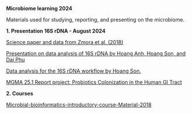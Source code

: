 **Microbiome learning 2024**

Materials used for studying, reporting, and presenting on the microbiome.

**1. Presentation 16S rDNA - August 2024**

[Science paper and data from Zmora et al. (2018)](https://github.com/anhvobio/microbiome/tree/main/presentation_20240811)

[Presentation on data analysis of 16S rDNA by Hoang Anh, Hoang Son, and Dai Phu](https://github.com/anhvobio/microbiome/blob/main/presentation_20240811/Data%20Analysis%20for%2016S%20rDNA.pdf)

[Data analysis for the 16S rDNA workflow by Hoang Son.](https://github.com/anhvobio/microbiome/blob/main/Murine_%26_human_gut_mucosal_microbiome.ipynb)

[MGMA 25.1 Report project: Probiotics Colonization in the Human GI Tract](https://www.youtube.com/watch?v=M8lgJujrHKk&list=PLXtgXP89Tyn-cldf3rwqsCh5nR031OD-s&index=118)

**2. Courses**

[Microbial-bioinformatics-introductory-course-Material-2018](https://mibwurrepo.github.io/Microbial-bioinformatics-introductory-course-Material-2018/)

